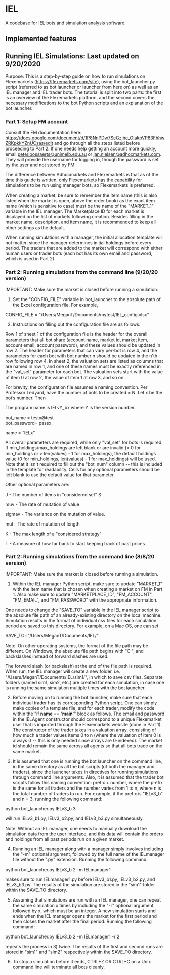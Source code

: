# IEL

A codebase for IEL bots and simulation analysis software. 

## Implemented features 

## Running IEL Simulations: Last updated on 9/20/2020


Purpose: This is a step-by-step guide on how to run simulations on Flexemarkets (https://flexemarkets.com/site), using the bot_launcher.py script (referred to as bot launcher or launcher from here on) as well as an IEL manager and IEL trader bots. The tutorial is split into two parts: the first is an overview of the Flexemarkets platform, and the second covers the necessary modifications to the bot Python scripts and an explanation of the bot launcher.

### Part 1: Setup FM account

Consult the FM documentation here: https://docs.google.com/document/d/1P8NnPDw7ScGzjhe_OIakpVP83FhhwZRKpkkYZnUCsas/edit and go through all the steps listed before proceeding to Part 2. If one needs help getting an account more quickly, email peter.bossaerts@unimelb.edu.au or jan.nielsen@adhocmarkets.com. They will provide the username for logging in, though the password is set by the user and not stored by FM.

The difference between Adhocmarkets and Flexemarkets is that as of the time this guide is written, only Flexemarkets has the capability for simulations to be run using manager bots, so Flexemarkets is preferred.  

When creating a market, be sure to remember the item name (this is also listed when the market is open, above the order book) as the exact item name (which is sensitive to case) must be the name of the "MARKET_1" variable in the IEL manager. The Marketplace ID for each market is displayed on the list of markets following creation. Besides filling in the market name, description, and item name, it is recommended to keep all other settings as the default. 

When running simulations with a manager, the initial allocation template will not matter, since the manager determines initial holdings before every period. The traders that are added to the market will correspond with either human users or trader bots (each bot has its own email and password, which is used in Part 2).     


### Part 2: Running simulations from the command line (9/20/20 version)

IMPORTANT: Make sure the market is closed before running a simulation.

1) Set the "CONFIG_FILE" variable in bot_launcher to the absolute path of the Excel configuration file. For example, 

CONFIG_FILE = "/Users/MeganT/Documents/mytest/IEL_config.xlsx"

2) Instructions on filling out the configuration file are as follows. 

Row 1 of sheet 1 of the configuration file is the header for the overall parameters that all bot share (account name, market id, market item, account email, account password), and these values should be updated in row 2. The header for parameters that can vary per-bot is row 4, and the parameters for each bot with bot number n should be updated in the n'th row following row 4. In sheet 2, the valuation sets are listed as columns that are named in row 1, and one of these names must be exactly referenced in the "val_set" parameter for each bot. The valuation sets start with the value of item 0 at row 2, the value of item 1 at row 3, and so on. 

For brevity, the configuration file assumes a naming convention. Per Professor Ledyard, have the number of bots to be created = N. Let x be the bot’s number.  Then

The program name is IELvY_bx where Y is the version number.

bot_name = testx@test  
bot_password= passx.

name = “IELx”

All overall parameters are required, while only "val_set" for bots is required. If min_holdings/max_holdings are left blank or are invalid (< 0 for min_holdings or > len(values) - 1 for max_holdings), the default holdings value (0 for min_holdings, len(values) - 1 for max_holdings) will be used. Note that it isn't required to fill out the "bot_num" column -- this is included in the template for readability. Cells for any optional parameters should be left blank to use the default value for that parameter. 

Other optional parameters are:

J	- The number of items in "considered set" S

muv - The rate of mutation of value

sigmav - The variance on the mutation of value. 

mul - The rate of mutation of length

K - The max length of a "considered strategy"

T - A measure of how far back to start keeping track of past prices



### Part 2: Running simulations from the command line (8/8/20 version)

IMPORTANT: Make sure the market is closed before running a simulation. 

1) Within the IEL manager Python script, make sure to update "MARKET_1" with the item name that is chosen when creating a market on FM in Part 1. Also make sure to update "MARKETPLACE_ID", "FM_ACCOUNT", "FM_EMAIL", and "FM_PASSWORD" with the appropriate information.

One needs to change the "SAVE_TO" variable in the IEL manager script to the absolute file path of an already-existing directory on the local machine. Simulation results in the format of individual csv files for each simulation period are saved to this directory. For example, on a Mac OS, one can set

SAVE_TO="/Users/MeganT/Documents/IEL/" 

Note: On other operating systems, the format of the file path may be different. On Windows, the absolute file path begins with "C:", and backslashes instead of forward slashes are used.

The forward slash (or backslash) at the end of the file path is required. When run, the IEL manager will create a new folder, i.e. "/Users/MeganT/Documents/IEL/sim1/", in which to save csv files. Separate folders (named sim1, sim2, etc.) are created for each simulation, in case one is running the same simulation multiple times with the bot launcher.

2) Before moving on to running the bot launcher, make sure that each individual trader has its corresponding Python script. One can simply make copies of a template file, and for each trader, modify the code within the "if __name__ == '__main__'" block as follows. The email and password in the IELAgent constructor should correspond to a unique Flexemarket user that is imported through the Flexemarkets website (done in Part 1). The constructor of the trader takes in a valuation array, consisting of how much a trader values items 0 to n (where the valuation of item 0 is always 0 -- this is only needed since arrays are 0-indexed). The market id should remain the same across all agents so that all bots trade on the same market. 

3) It is assumed that one is running the bot launcher on the command line, in the same directory as all the bot scripts (of both the manager and traders), since the launcher takes in directives for running simulations through command line arguments. Also, it is assumed that the trader bot scripts follow this naming convention: prefix + number, where the prefix is the same for all traders and the number varies from 1 to n, where n is the total number of traders to run. For example, if the prefix is "IELv3_b" and n = 3, running the following command:

python bot_launcher.py IELv3_b 3

will run IELv3_b1.py, IELv3_b2.py, and IELv3_b3.py simultaneously. 

Note: Without an IEL manager, one needs to manually download the simulation data from the user interface, and this data will contain the orders and holdings from all past periods run on a given market.

4) Running an IEL manager along with a manager simply involves including the "-m" optional argument, followed by the full name of the IELmanager file without the ".py" extension. Running the following command:

python bot_launcher.py IELv3_b 2 -m IELmanager1

makes sure to run IELmanager1.py before IELv3_b1.py, IELv3_b2.py, and IELv3_b3.py. The results of the simulation are stored in the "sim1" folder within the SAVE_TO directory.

5) Assuming that simulations are run with an IEL manager, one can repeat the same simulation x times by including the "-r" optional argument, followed by x, which must be an integer. A new simulation starts and ends when the IEL manager opens the market for the first period and then closes the market after the final period. Running the following command:

python bot_launcher.py IELv3_b 2 -m IELmanager1 -r 2

repeats the process in 3) twice. The results of the first and second runs are stored in "sim1" and "sim2" respectively within the SAVE_TO directory.

6) To stop a simulation before it ends, CTRL+Z OR CTRL+C on a Unix command line will terminate all bots cleanly. 


